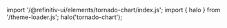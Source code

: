 <!--
type: template
name: tornado-chart
-->

import '/@refinitiv-ui/elements/tornado-chart/index.js';
import { halo } from '/theme-loader.js';
halo('tornado-chart');
